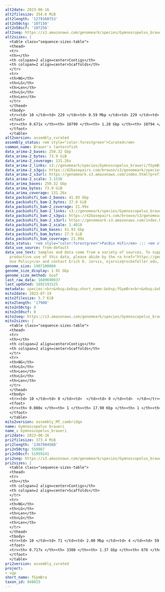 ```yaml
---
alt2date: 2023-08-16
alt2filesize: 354.0 MiB
alt2length: '1279160753'
alt2n50ctg: '107150'
alt2n50scf: '107256'
alt2seq: https://s3.amazonaws.com/genomeark/species/Gymnoscopelus_braueri/fGymBra2/assembly_curated/fGymBra2.alt.cur.20230816.fasta.gz
alt2sizes: |
  <table class="sequence-sizes-table">
  <thead>
  <tr>
  <th></th>
  <th colspan=2 align=center>Contigs</th>
  <th colspan=2 align=center>Scaffolds</th>
  </tr>
  <tr>
  <th>NG</th>
  <th>LG</th>
  <th>Len</th>
  <th>LG</th>
  <th>Len</th>
  </tr>
  </thead>
  <tbody>
  <tr><td> 10 </td><td> 229 </td><td> 0.59 Mbp </td><td> 229 </td><td> 0.59 Mbp </td></tr><tr><td> 20 </td><td> 643 </td><td> 372.20 Kbp </td><td> 642 </td><td> 372.43 Kbp </td></tr><tr><td> 30 </td><td> 1264 </td><td> 258.66 Kbp </td><td> 1263 </td><td> 258.67 Kbp </td></tr><tr><td> 40 </td><td> 2172 </td><td> 173.85 Kbp </td><td> 2170 </td><td> 174.04 Kbp </td></tr><tr style="background-color:#cccccc;"><td> 50 </td><td> 3561 </td><td> 107.15 Kbp </td><td> 3558 </td><td> 107.26 Kbp </td></tr><tr><td> 60 </td><td> 6109 </td><td> 50.41 Kbp </td><td> 6105 </td><td> 50.43 Kbp </td></tr><tr><td> 70 </td><td> 0 </td><td>  </td><td> 0 </td><td>  </td></tr><tr><td> 80 </td><td> 0 </td><td>  </td><td> 0 </td><td>  </td></tr><tr><td> 90 </td><td> 0 </td><td>  </td><td> 0 </td><td>  </td></tr><tr><td> 100 </td><td> 0 </td><td>  </td><td> 0 </td><td>  </td></tr></tbody>
  <tfoot>
  <tr><th> 0.671x </th><th> 10799 </th><th> 1.28 Gbp </th><th> 10794 </th><th> 1.28 Gbp </th></tr>
  </tfoot>
  </table>
alt2version: assembly_curated
assembly_status: <em style="color:forestgreen">Curated</em>
common_name: Brauer's lanternfish
data_arima-2_bases: 250.32 Gbp
data_arima-2_bytes: 73.9 GiB
data_arima-2_coverage: 131.26x
data_arima-2_links: s3://genomeark/species/Gymnoscopelus_braueri/fGymBra2/genomic_data/arima/<br>
data_arima-2_s3gui: https://42basepairs.com/browse/s3/genomeark/species/Gymnoscopelus_braueri/fGymBra2/genomic_data/arima/
data_arima-2_s3url: https://genomeark.s3.amazonaws.com/index.html?prefix=species/Gymnoscopelus_braueri/fGymBra2/genomic_data/arima/
data_arima-2_scale: 3.1536
data_arima_bases: 250.32 Gbp
data_arima_bytes: 73.9 GiB
data_arima_coverage: 131.26x
data_pacbiohifi_bam-2_bases: 41.93 Gbp
data_pacbiohifi_bam-2_bytes: 27.9 GiB
data_pacbiohifi_bam-2_coverage: 21.99x
data_pacbiohifi_bam-2_links: s3://genomeark/species/Gymnoscopelus_braueri/fGymBra2/genomic_data/pacbio_hifi/<br>
data_pacbiohifi_bam-2_s3gui: https://42basepairs.com/browse/s3/genomeark/species/Gymnoscopelus_braueri/fGymBra2/genomic_data/pacbio_hifi/
data_pacbiohifi_bam-2_s3url: https://genomeark.s3.amazonaws.com/index.html?prefix=species/Gymnoscopelus_braueri/fGymBra2/genomic_data/pacbio_hifi/
data_pacbiohifi_bam-2_scale: 1.4018
data_pacbiohifi_bam_bases: 41.93 Gbp
data_pacbiohifi_bam_bytes: 27.9 GiB
data_pacbiohifi_bam_coverage: 21.99x
data_status: '<em style="color:forestgreen">PacBio HiFi</em> ::: <em style="color:forestgreen">Arima</em>'
data_use_source: from-default
data_use_text: Samples and data come from a variety of sources. To support fair and
  productive use of this data, please abide by the <a href="https://genome10k.soe.ucsc.edu/data-use-policies/">Data
  Use Policy</a> and contact Erich D. Jarvis, ejarvis@rockefeller.edu, with any questions.
genome_size: 1907100000
genome_size_display: 1.91 Gbp
genome_size_method: GoaT
last_raw_data: 1689690037
last_updated: 1692191525
metadata: species:<br>&nbsp;&nbsp;short_name:&nbsp;fGymBra<br>&nbsp;&nbsp;name:&nbsp;Gymnoscopelus&nbsp;braueri<br>&nbsp;&nbsp;taxon_id:&nbsp;948025<br>&nbsp;&nbsp;common_name:&nbsp;Brauer's&nbsp;lanternfish<br>&nbsp;&nbsp;order:<br>&nbsp;&nbsp;&nbsp;&nbsp;name:&nbsp;Myctophiformes<br>&nbsp;&nbsp;family:<br>&nbsp;&nbsp;&nbsp;&nbsp;name:&nbsp;Myctophidae<br>&nbsp;&nbsp;individuals:<br>&nbsp;&nbsp;&nbsp;&nbsp;-&nbsp;short_name:&nbsp;fGymBra2<br>&nbsp;&nbsp;&nbsp;&nbsp;&nbsp;&nbsp;biosample_id:&nbsp;SAMEA12815494<br>&nbsp;&nbsp;&nbsp;&nbsp;&nbsp;&nbsp;sex:<br>&nbsp;&nbsp;genome_size:&nbsp;1907100000<br>&nbsp;&nbsp;genome_size_method:&nbsp;GoaT<br>&nbsp;&nbsp;project:&nbsp;[&nbsp;vgp&nbsp;]<br>
mito2date: 2023-07-19
mito2filesize: 5.7 KiB
mito2length: '17900'
mito2n50ctg: 0
mito2n50scf: 0
mito2seq: https://s3.amazonaws.com/genomeark/species/Gymnoscopelus_braueri/fGymBra2/assembly_MT_cambridge/fGymBra2.MT.20230719.fasta.gz
mito2sizes: |
  <table class="sequence-sizes-table">
  <thead>
  <tr>
  <th></th>
  <th colspan=2 align=center>Contigs</th>
  <th colspan=2 align=center>Scaffolds</th>
  </tr>
  <tr>
  <th>NG</th>
  <th>LG</th>
  <th>Len</th>
  <th>LG</th>
  <th>Len</th>
  </tr>
  </thead>
  <tbody>
  <tr><td> 10 </td><td> 0 </td><td>  </td><td> 0 </td><td>  </td></tr><tr><td> 20 </td><td> 0 </td><td>  </td><td> 0 </td><td>  </td></tr><tr><td> 30 </td><td> 0 </td><td>  </td><td> 0 </td><td>  </td></tr><tr><td> 40 </td><td> 0 </td><td>  </td><td> 0 </td><td>  </td></tr><tr style="background-color:#cccccc;"><td> 50 </td><td> 0 </td><td style="background-color:#ff8888;">  </td><td> 0 </td><td style="background-color:#ff8888;">  </td></tr><tr><td> 60 </td><td> 0 </td><td>  </td><td> 0 </td><td>  </td></tr><tr><td> 70 </td><td> 0 </td><td>  </td><td> 0 </td><td>  </td></tr><tr><td> 80 </td><td> 0 </td><td>  </td><td> 0 </td><td>  </td></tr><tr><td> 90 </td><td> 0 </td><td>  </td><td> 0 </td><td>  </td></tr><tr><td> 100 </td><td> 0 </td><td>  </td><td> 0 </td><td>  </td></tr></tbody>
  <tfoot>
  <tr><th> 0.000x </th><th> 1 </th><th> 17.90 Kbp </th><th> 1 </th><th> 17.90 Kbp </th></tr>
  </tfoot>
  </table>
mito2version: assembly_MT_cambridge
name: Gymnoscopelus braueri
name_: Gymnoscopelus_braueri
pri2date: 2023-08-16
pri2filesize: 373.4 MiB
pri2length: '1367984568'
pri2n50ctg: 558987
pri2n50scf: 51959141
pri2seq: https://s3.amazonaws.com/genomeark/species/Gymnoscopelus_braueri/fGymBra2/assembly_curated/fGymBra2.pri.cur.20230816.fasta.gz
pri2sizes: |
  <table class="sequence-sizes-table">
  <thead>
  <tr>
  <th></th>
  <th colspan=2 align=center>Contigs</th>
  <th colspan=2 align=center>Scaffolds</th>
  </tr>
  <tr>
  <th>NG</th>
  <th>LG</th>
  <th>Len</th>
  <th>LG</th>
  <th>Len</th>
  </tr>
  </thead>
  <tbody>
  <tr><td> 10 </td><td> 71 </td><td> 2.00 Mbp </td><td> 4 </td><td> 59.46 Mbp </td></tr><tr><td> 20 </td><td> 187 </td><td> 1.41 Mbp </td><td> 7 </td><td> 58.13 Mbp </td></tr><tr><td> 30 </td><td> 341 </td><td> 1.08 Mbp </td><td> 10 </td><td> 56.69 Mbp </td></tr><tr><td> 40 </td><td> 547 </td><td> 0.79 Mbp </td><td> 14 </td><td> 54.16 Mbp </td></tr><tr style="background-color:#cccccc;"><td> 50 </td><td> 833 </td><td style="background-color:#ff8888;"> 0.56 Mbp </td><td> 17 </td><td style="background-color:#88ff88;"> 51.96 Mbp </td></tr><tr><td> 60 </td><td> 1279 </td><td> 312.52 Kbp </td><td> 21 </td><td> 47.90 Mbp </td></tr><tr><td> 70 </td><td> 2484 </td><td> 68.47 Kbp </td><td> 106 </td><td> 193.87 Kbp </td></tr><tr><td> 80 </td><td> 0 </td><td>  </td><td> 0 </td><td>  </td></tr><tr><td> 90 </td><td> 0 </td><td>  </td><td> 0 </td><td>  </td></tr><tr><td> 100 </td><td> 0 </td><td>  </td><td> 0 </td><td>  </td></tr></tbody>
  <tfoot>
  <tr><th> 0.717x </th><th> 3380 </th><th> 1.37 Gbp </th><th> 676 </th><th> 1.37 Gbp </th></tr>
  </tfoot>
  </table>
pri2version: assembly_curated
project:
- vgp
short_name: fGymBra
taxon_id: 948025
---
```

